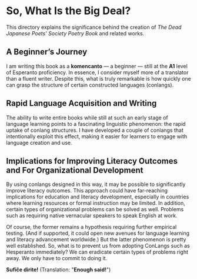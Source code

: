 # So, What Is the Big Deal?

This directory explains the significance behind the creation of *The Dead Japanese Poets’ Society Poetry Book* and related works.

## A Beginner’s Journey

I am writing this book as a **komencanto** — a beginner — still at the **A1** level of Esperanto proficiency. In essence, I consider myself more of a translator than a fluent writer. Despite this, what is truly remarkable is how quickly one can grasp the structure of certain constructed languages (conlangs).

## Rapid Language Acquisition and Writing

The ability to write entire books while still at such an early stage of language learning points to a fascinating linguistic phenomenon: the rapid uptake of conlang structures. I have developed a couple of conlangs that intentionally exploit this effect, making it easier for learners to engage with language creation and use.

## Implications for Improving Literacy Outcomes and For Organizational Development

By using conlangs designed in this way, it may be possible to significantly improve literacy outcomes. This approach could have far-reaching implications for education and literacy development, especially in countries where learning resources or formal instruction may be limited. In addition, certain types of organizational problems can be solved as well. Problems such as requiring native vernacular speakers to speak English at work.

Of course, the former remains a hypothesis requiring further empirical testing. (And if supported, it could open new avenues for language learning and literacy advancement worldwide.) But the latter phenomenon is pretty 
well established. So, what is to prevent us from adopting ConLangs such as Hesperanto immediately? We can eradicate certain types of problems right away. We only have to commit to doing it.

**Sufiĉe dirite!** (Translation: "**Enough said!**")
